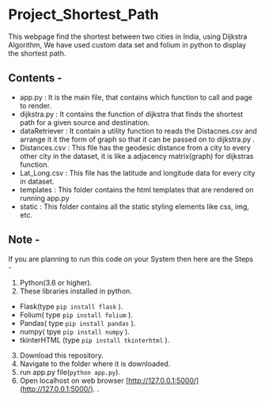 # Project_Shortest_Path
This webpage find the shortest between two cities in India, using Dijkstra Algorithm, We have used custom data set and folium in python to display the shortest path.

## Contents - 
- app.py : It is the main file, that contains which function to call and page to render.
- dijkstra.py : It contains the function of dijkstra that finds the shortest path for a given source and destination.
- dataRetriever : It contain a utility function to reads the Distacnes.csv and arrange it it the form of graph so that it can be passed on to dijkstra.py .
- Distances.csv : This file has the geodesic distance from a city to every other city in the dataset, it is like a adjacency matrix(graph) for dijkstras function.
- Lat_Long.csv : This  file has the latitude and longitude data for every city in dataset.
- templates : This folder contains the html templates that are rendered on running app.py 
- static : This folder contains all the static styling elements like css, img, etc.

## Note -
If you are planning to run this code on your System then here are the Steps - 
1. Python(3.6 or higher).
2. These libraries installed in python.
  - Flask(type `pip install flask` ).
  - Folium( type `pip install folium` ).
  - Pandas( type `pip install pandas` ).
  - numpy( tpye `pip install numpy` ).
  - tkinterHTML (type `pip install tkinterhtml` ).
3. Download this repository.
4. Navigate to the folder where it is downloaded.
5. run app.py file(`python app.py`).
6. Open localhost on web browser [http://127.0.0.1:5000/](http://127.0.0.1:5000/).  .
